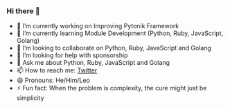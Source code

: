 ### Hi there 👋

<!--
**emmamartins/emmamartins** is a ✨ _special_ ✨ repository because its `README.md` (this file) appears on your GitHub profile.

Here are some ideas to get you started:
-->

- 🔭 I’m currently working on Improving Pytonik Framework
- 🌱 I’m currently learning Module Development (Python, Ruby, JavaScript, Golang)
- 👯 I’m looking to collaborate on Python, Ruby, JavaScript and Golang
- 🤔 I’m looking for help with sponsorship 
- 💬 Ask me about Python, Ruby, JavaScript and Golang 
- 📫 How to reach me: [Twitter](https://twitter.com/emmaessiensp)
- 😄 Pronouns: He/Him/Leo
- ⚡ Fun fact: When the problem is complexity, the cure might just be simplicity
